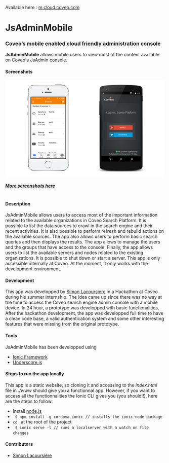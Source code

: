 Available here : [m.cloud.coveo.com](https://m.cloud.coveo.com)

# JsAdminMobile
### Coveo’s mobile enabled cloud friendly administration console

**JsAdminMobile** allows mobile users to view most of the content available on Coveo's JsAdmin console. 

#### Screenshots
![Screenshots](./screenshot.png)
##### [More screenshots here](https://drive.google.com/folderview?id=0B2rBrydxhUyhflBXYUNIdEltMzVYV1FiTlhjVE4tV3RZeGU2dzRDcThCYnBJU25SQ21LSE0&usp=sharing)
#
#
#### Description
JsAdminMobile allows users to access most of the important information related to the available organizations in Coveo Search Platform. It is possible to list the data sources to crawl in the search engine and their recent activities. It is also possible to perform refresh and rebuild actions on the available sources. The app also allows users to perform basic search queries and then displays the results. The app allows to manage the users and the groups that have access to the console. Finally, the app allows users to list the available servers and nodes related to the existing organizations. It is possible to shut down or start a server. This app is only accessible internally at Coveo. At the moment, it only works with the development environment.

#### Development
This app was developped by [Simon Lacoursiere](https://github.com/lacoursieresimon) in a Hackathon at Coveo during his summer internship. The idea came up since there was no way at the time to access the Coveo search engine admin console with a mobile device. In 24 hour, a prototype was developped with basic functionalities. After the hackathon development, the app was developped full time to have a clean code base, a valid authentication system and some other interesting features that were missing from the original prototype.

#### Tools
JsAdminMobile has been developped using
* [Ionic Framework](http://ionicframework.com/)
* [Underscore.js](http://underscorejs.org/)

#### Steps to run the app locally
This app is a static website, so cloning it and accessing to the _index.html_ file in _./www_ should give you a functionnal app. However, if you want to access all the functionnalities the Ionic CLI gives you (you should!!), here are the steps to follow:
* Install [node.js](https://nodejs.org/)
* ``` $ npm install -g cordova ionic // installs the ionic node package```
* ```cd ``` at the root of the project
* ``` $ ionic serve -l // runs a localserver with a watch on file changes```

#### Contributors
* [Simon Lacoursière](https://github.com/lacoursieresimon)
